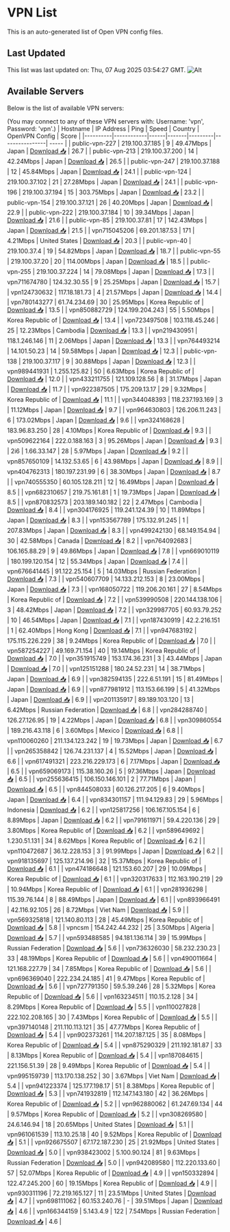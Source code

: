 # VPN List

This is an auto-generated list of Open VPN config files.

## Last Updated

This list was last updated on: Thu, 07 Aug 2025 03:54:27 GMT.
![Alt](https://repobeats.axiom.co/api/embed/186b98318ef1479477931607c1ad7d823f12451f.svg "Repobeats analytics image")

## Available Servers

Below is the list of available VPN servers:

(You may connect to any of these VPN servers with: Username: 'vpn', Password: 'vpn'.)
| Hostname | IP Address | Ping | Speed | Country | OpenVPN Config | Score |
|----------|------------|------|-------|---------|----------------| ----- |
| public-vpn-227 | 219.100.37.185 | 9 | 49.47Mbps | Japan | [Download 📥](./configs/server_0_JP.ovpn) | 26.7 |
| public-vpn-213 | 219.100.37.200 | 14 | 42.24Mbps | Japan | [Download 📥](./configs/server_1_JP.ovpn) | 26.5 |
| public-vpn-247 | 219.100.37.188 | 12 | 45.84Mbps | Japan | [Download 📥](./configs/server_2_JP.ovpn) | 24.1 |
| public-vpn-124 | 219.100.37.102 | 21 | 27.28Mbps | Japan | [Download 📥](./configs/server_3_JP.ovpn) | 24.1 |
| public-vpn-196 | 219.100.37.194 | 15 | 303.75Mbps | Japan | [Download 📥](./configs/server_4_JP.ovpn) | 23.2 |
| public-vpn-154 | 219.100.37.121 | 26 | 40.20Mbps | Japan | [Download 📥](./configs/server_5_JP.ovpn) | 22.9 |
| public-vpn-222 | 219.100.37.184 | 10 | 39.34Mbps | Japan | [Download 📥](./configs/server_6_JP.ovpn) | 21.6 |
| public-vpn-85 | 219.100.37.81 | 17 | 142.43Mbps | Japan | [Download 📥](./configs/server_7_JP.ovpn) | 21.5 |
| vpn715045206 | 69.201.187.53 | 171 | 4.21Mbps | United States | [Download 📥](./configs/server_8_US.ovpn) | 20.3 |
| public-vpn-40 | 219.100.37.4 | 19 | 54.82Mbps | Japan | [Download 📥](./configs/server_9_JP.ovpn) | 18.7 |
| public-vpn-55 | 219.100.37.20 | 20 | 114.00Mbps | Japan | [Download 📥](./configs/server_10_JP.ovpn) | 18.5 |
| public-vpn-255 | 219.100.37.224 | 14 | 79.08Mbps | Japan | [Download 📥](./configs/server_11_JP.ovpn) | 17.3 |
| vpn711674780 | 124.32.30.55 | 9 | 25.25Mbps | Japan | [Download 📥](./configs/server_12_JP.ovpn) | 15.7 |
| vpn124730632 | 117.18.181.73 | 4 | 21.57Mbps | Japan | [Download 📥](./configs/server_13_JP.ovpn) | 14.4 |
| vpn780143277 | 61.74.234.69 | 30 | 25.95Mbps | Korea Republic of | [Download 📥](./configs/server_14_KR.ovpn) | 13.5 |
| vpn850882729 | 124.199.204.243 | 55 | 5.50Mbps | Korea Republic of | [Download 📥](./configs/server_15_KR.ovpn) | 13.4 |
| vpn723497508 | 103.118.45.246 | 25 | 12.23Mbps | Cambodia | [Download 📥](./configs/server_16_KH.ovpn) | 13.3 |
| vpn219430951 | 118.1.246.146 | 11 | 2.06Mbps | Japan | [Download 📥](./configs/server_17_JP.ovpn) | 13.3 |
| vpn764493214 | 14.101.50.23 | 14 | 59.58Mbps | Japan | [Download 📥](./configs/server_18_JP.ovpn) | 12.3 |
| public-vpn-138 | 219.100.37.117 | 9 | 30.88Mbps | Japan | [Download 📥](./configs/server_19_JP.ovpn) | 12.3 |
| vpn989441931 | 1.255.125.82 | 50 | 6.63Mbps | Korea Republic of | [Download 📥](./configs/server_20_KR.ovpn) | 12.0 |
| vpn433211755 | 121.109.128.56 | 8 | 31.17Mbps | Japan | [Download 📥](./configs/server_21_JP.ovpn) | 11.7 |
| vpn922387505 | 175.209.13.17 | 29 | 9.32Mbps | Korea Republic of | [Download 📥](./configs/server_22_KR.ovpn) | 11.1 |
| vpn344048393 | 118.237.193.169 | 3 | 11.12Mbps | Japan | [Download 📥](./configs/server_23_JP.ovpn) | 9.7 |
| vpn964630803 | 126.206.11.243 | 6 | 173.02Mbps | Japan | [Download 📥](./configs/server_24_JP.ovpn) | 9.6 |
| vpn324168628 | 183.96.83.250 | 28 | 4.10Mbps | Korea Republic of | [Download 📥](./configs/server_25_KR.ovpn) | 9.3 |
| vpn509622164 | 222.0.188.163 | 3 | 95.26Mbps | Japan | [Download 📥](./configs/server_26_JP.ovpn) | 9.3 |
| 2i6 | 1.66.33.147 | 28 | 5.97Mbps | Japan | [Download 📥](./configs/server_27_JP.ovpn) | 9.2 |
| vpn857650109 | 14.132.53.65 | 6 | 43.98Mbps | Japan | [Download 📥](./configs/server_28_JP.ovpn) | 8.9 |
| vpn404762313 | 180.197.231.99 | 6 | 38.30Mbps | Japan | [Download 📥](./configs/server_29_JP.ovpn) | 8.7 |
| vpn740555350 | 60.105.128.211 | 12 | 16.49Mbps | Japan | [Download 📥](./configs/server_30_JP.ovpn) | 8.5 |
| vpn682310657 | 219.75.161.81 | 1 | 19.73Mbps | Japan | [Download 📥](./configs/server_31_JP.ovpn) | 8.5 |
| vpn870832573 | 203.189.140.182 | 22 | 2.47Mbps | Cambodia | [Download 📥](./configs/server_32_KH.ovpn) | 8.4 |
| vpn304176925 | 119.241.124.39 | 10 | 11.89Mbps | Japan | [Download 📥](./configs/server_33_JP.ovpn) | 8.3 |
| vpn153567789 | 175.132.91.245 | 1 | 207.83Mbps | Japan | [Download 📥](./configs/server_34_JP.ovpn) | 8.3 |
| vpn499242130 | 68.149.154.94 | 30 | 42.58Mbps | Canada | [Download 📥](./configs/server_35_CA.ovpn) | 8.2 |
| vpn764092683 | 106.165.88.29 | 9 | 49.86Mbps | Japan | [Download 📥](./configs/server_36_JP.ovpn) | 7.8 |
| vpn669010119 | 180.199.120.154 | 12 | 55.34Mbps | Japan | [Download 📥](./configs/server_37_JP.ovpn) | 7.4 |
| vpn676641445 | 91.122.25.154 | 5 | 14.03Mbps | Russian Federation | [Download 📥](./configs/server_38_RU.ovpn) | 7.3 |
| vpn540607709 | 14.133.212.153 | 8 | 23.00Mbps | Japan | [Download 📥](./configs/server_39_JP.ovpn) | 7.3 |
| vpn168050722 | 119.206.20.161 | 27 | 8.54Mbps | Korea Republic of | [Download 📥](./configs/server_40_KR.ovpn) | 7.2 |
| vpn539990508 | 220.144.138.106 | 3 | 48.42Mbps | Japan | [Download 📥](./configs/server_41_JP.ovpn) | 7.2 |
| vpn329987705 | 60.93.79.252 | 10 | 46.54Mbps | Japan | [Download 📥](./configs/server_42_JP.ovpn) | 7.1 |
| vpn187430919 | 42.2.216.151 | 1 | 62.40Mbps | Hong Kong | [Download 📥](./configs/server_43_HK.ovpn) | 7.1 |
| vpn947683192 | 175.115.226.229 | 38 | 9.24Mbps | Korea Republic of | [Download 📥](./configs/server_44_KR.ovpn) | 7.0 |
| vpn587254227 | 49.169.71.154 | 40 | 19.14Mbps | Korea Republic of | [Download 📥](./configs/server_45_KR.ovpn) | 7.0 |
| vpn351915749 | 153.174.36.231 | 3 | 43.44Mbps | Japan | [Download 📥](./configs/server_46_JP.ovpn) | 7.0 |
| vpn125151288 | 180.24.52.231 | 14 | 38.71Mbps | Japan | [Download 📥](./configs/server_47_JP.ovpn) | 6.9 |
| vpn382594135 | 222.6.51.191 | 15 | 81.49Mbps | Japan | [Download 📥](./configs/server_48_JP.ovpn) | 6.9 |
| vpn877981912 | 113.153.66.199 | 5 | 41.32Mbps | Japan | [Download 📥](./configs/server_49_JP.ovpn) | 6.9 |
| vpn201135917 | 89.189.103.120 | 13 | 6.42Mbps | Russian Federation | [Download 📥](./configs/server_50_RU.ovpn) | 6.8 |
| vpn284288740 | 126.27.126.95 | 19 | 4.22Mbps | Japan | [Download 📥](./configs/server_51_JP.ovpn) | 6.8 |
| vpn309860554 | 189.216.43.118 | 6 | 3.60Mbps | Mexico | [Download 📥](./configs/server_52_MX.ovpn) | 6.8 |
| vpn110060260 | 211.134.123.242 | 19 | 19.73Mbps | Japan | [Download 📥](./configs/server_53_JP.ovpn) | 6.7 |
| vpn265358842 | 126.74.231.137 | 4 | 15.52Mbps | Japan | [Download 📥](./configs/server_54_JP.ovpn) | 6.6 |
| vpn617491321 | 223.216.229.173 | 6 | 7.17Mbps | Japan | [Download 📥](./configs/server_55_JP.ovpn) | 6.5 |
| vpn659069173 | 115.38.160.26 | 5 | 97.36Mbps | Japan | [Download 📥](./configs/server_56_JP.ovpn) | 6.5 |
| vpn255636415 | 106.150.146.101 | 2 | 77.71Mbps | Japan | [Download 📥](./configs/server_57_JP.ovpn) | 6.5 |
| vpn844508033 | 60.126.217.205 | 6 | 9.40Mbps | Japan | [Download 📥](./configs/server_58_JP.ovpn) | 6.4 |
| vpn834301157 | 111.94.129.83 | 29 | 5.96Mbps | Indonesia | [Download 📥](./configs/server_59_ID.ovpn) | 6.2 |
| vpn125817256 | 106.167.105.154 | 6 | 8.89Mbps | Japan | [Download 📥](./configs/server_60_JP.ovpn) | 6.2 |
| vpn791611971 | 59.4.220.136 | 29 | 3.80Mbps | Korea Republic of | [Download 📥](./configs/server_61_KR.ovpn) | 6.2 |
| vpn589649692 | 1.230.51.131 | 34 | 8.62Mbps | Korea Republic of | [Download 📥](./configs/server_62_KR.ovpn) | 6.2 |
| vpn110472687 | 36.12.228.153 | 3 | 91.99Mbps | Japan | [Download 📥](./configs/server_63_JP.ovpn) | 6.2 |
| vpn918135697 | 125.137.214.96 | 32 | 15.37Mbps | Korea Republic of | [Download 📥](./configs/server_64_KR.ovpn) | 6.1 |
| vpn474186648 | 121.153.60.207 | 29 | 10.09Mbps | Korea Republic of | [Download 📥](./configs/server_65_KR.ovpn) | 6.1 |
| vpn320317633 | 112.163.190.219 | 29 | 10.94Mbps | Korea Republic of | [Download 📥](./configs/server_66_KR.ovpn) | 6.1 |
| vpn281936298 | 115.39.76.144 | 8 | 88.49Mbps | Japan | [Download 📥](./configs/server_67_JP.ovpn) | 6.1 |
| vpn893966491 | 42.116.92.105 | 26 | 8.72Mbps | Viet Nam | [Download 📥](./configs/server_68_VN.ovpn) | 5.9 |
| vpn569325818 | 121.140.80.113 | 28 | 45.49Mbps | Korea Republic of | [Download 📥](./configs/server_69_KR.ovpn) | 5.8 |
| vpncsm | 154.242.44.232 | 25 | 3.50Mbps | Algeria | [Download 📥](./configs/server_70_DZ.ovpn) | 5.7 |
| vpn593488585 | 94.181.136.114 | 39 | 15.99Mbps | Russian Federation | [Download 📥](./configs/server_71_RU.ovpn) | 5.6 |
| vpn736326030 | 58.232.230.23 | 33 | 48.19Mbps | Korea Republic of | [Download 📥](./configs/server_72_KR.ovpn) | 5.6 |
| vpn490011664 | 121.168.227.79 | 34 | 7.85Mbps | Korea Republic of | [Download 📥](./configs/server_73_KR.ovpn) | 5.6 |
| vpn696369040 | 222.234.24.185 | 41 | 9.47Mbps | Korea Republic of | [Download 📥](./configs/server_74_KR.ovpn) | 5.6 |
| vpn727791350 | 59.5.39.246 | 28 | 5.32Mbps | Korea Republic of | [Download 📥](./configs/server_75_KR.ovpn) | 5.6 |
| vpn163234511 | 110.15.2.128 | 34 | 8.29Mbps | Korea Republic of | [Download 📥](./configs/server_76_KR.ovpn) | 5.5 |
| vpn110027828 | 222.102.208.165 | 30 | 7.43Mbps | Korea Republic of | [Download 📥](./configs/server_77_KR.ovpn) | 5.5 |
| vpn397140148 | 211.110.113.121 | 35 | 47.77Mbps | Korea Republic of | [Download 📥](./configs/server_78_KR.ovpn) | 5.4 |
| vpn902373261 | 114.207.187.125 | 35 | 8.08Mbps | Korea Republic of | [Download 📥](./configs/server_79_KR.ovpn) | 5.4 |
| vpn875290329 | 211.192.181.87 | 33 | 8.13Mbps | Korea Republic of | [Download 📥](./configs/server_80_KR.ovpn) | 5.4 |
| vpn187084615 | 221.156.51.39 | 28 | 9.49Mbps | Korea Republic of | [Download 📥](./configs/server_81_KR.ovpn) | 5.4 |
| vpn995159739 | 113.170.138.252 | 30 | 3.67Mbps | Viet Nam | [Download 📥](./configs/server_82_VN.ovpn) | 5.4 |
| vpn941223374 | 125.177.198.17 | 51 | 8.38Mbps | Korea Republic of | [Download 📥](./configs/server_83_KR.ovpn) | 5.3 |
| vpn741932819 | 112.147.143.180 | 42 | 36.26Mbps | Korea Republic of | [Download 📥](./configs/server_84_KR.ovpn) | 5.2 |
| vpn962880062 | 61.247.69.134 | 44 | 9.57Mbps | Korea Republic of | [Download 📥](./configs/server_85_KR.ovpn) | 5.2 |
| vpn308269580 | 24.6.146.94 | 18 | 20.65Mbps | United States | [Download 📥](./configs/server_86_US.ovpn) | 5.1 |
| vpn961061539 | 113.10.25.18 | 40 | 9.52Mbps | Korea Republic of | [Download 📥](./configs/server_87_KR.ovpn) | 5.1 |
| vpn926675507 | 67.172.187.230 | 25 | 21.92Mbps | United States | [Download 📥](./configs/server_88_US.ovpn) | 5.0 |
| vpn938423002 | 5.100.90.124 | 81 | 9.63Mbps | Russian Federation | [Download 📥](./configs/server_89_RU.ovpn) | 5.0 |
| vpn942089580 | 112.220.133.60 | 57 | 52.07Mbps | Korea Republic of | [Download 📥](./configs/server_90_KR.ovpn) | 4.9 |
| vpn150332894 | 122.47.245.200 | 60 | 19.15Mbps | Korea Republic of | [Download 📥](./configs/server_91_KR.ovpn) | 4.9 |
| vpn930311196 | 72.219.165.127 | 11 | 23.51Mbps | United States | [Download 📥](./configs/server_92_US.ovpn) | 4.7 |
| vpn698111062 | 60.153.240.76 | - | 39.51Mbps | Japan | [Download 📥](./configs/server_93_JP.ovpn) | 4.6 |
| vpn166344159 | 5.143.4.9 | 122 | 7.54Mbps | Russian Federation | [Download 📥](./configs/server_94_RU.ovpn) | 4.6 |

